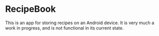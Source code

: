 # RecipeBook

This is an app for storing recipes on an Android device. It is very much a work in progress, and is not functional in its current state.

